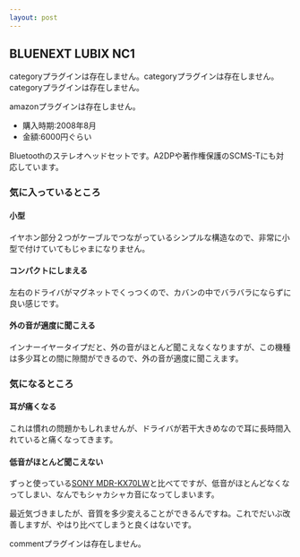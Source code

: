 ```yaml
---
layout: post
---
```

<h2>BLUENEXT LUBIX NC1</h2>
<p><span class="error">categoryプラグインは存在しません。</span><span class="error">categoryプラグインは存在しません。</span><span class="error">categoryプラグインは存在しません。</span></p>
<p><span class="error">amazonプラグインは存在しません。</span></p>
<ul>
<li>購入時期:2008年8月</li>
<li>金額:6000円ぐらい</li>
</ul>
<p>Bluetoothのステレオヘッドセットです。A2DPや著作権保護のSCMS-Tにも対応しています。</p>
<h3>気に入っているところ</h3>
<h4>小型</h4>
<p>イヤホン部分２つがケーブルでつながっているシンプルな構造なので、非常に小型で付けていてもじゃまになりません。</p>
<h4>コンパクトにしまえる</h4>
<p>左右のドライバがマグネットでくっつくので、カバンの中でバラバラにならずに良い感じです。</p>
<h4>外の音が適度に聞こえる</h4>
<p>インナーイヤータイプだと、外の音がほとんど聞こえなくなりますが、この機種は多少耳との間に隙間ができるので、外の音が適度に聞こえます。</p>
<h3>気になるところ</h3>
<h4>耳が痛くなる</h4>
<p>これは慣れの問題かもしれませんが、ドライバが若干大きめなので耳に長時間入れていると痛くなってきます。</p>
<h4>低音がほとんど聞こえない</h4>
<p>ずっと使っている<a href="/?page=SONY+MDR%2DKX70LW" class="wikipage">SONY MDR-KX70LW</a>と比べてですが、低音がほとんどなくなってしまい、なんでもシャカシャカ音になってしまいます。</p>
<p>最近気づきましたが、音質を多少変えることができるんですね。これでだいぶ改善しますが、やはり比べてしまうと良くはないです。</p>
<p><span class="error">commentプラグインは存在しません。</span> </p>
